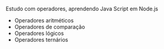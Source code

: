 Estudo com operadores, aprendendo Java Script em Node.js
- Operadores aritméticos
- Operadores de comparação
- Operadores lógicos
- Operadores ternários